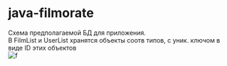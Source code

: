 # java-filmorate
Схема предполагаемой БД для приложения. <br> 
В FilmList и UserList хранятся объекты соотв типов, с уник. ключом в виде ID этих объектов <br>
![f](https://i.ibb.co/nMkwC7L/Screenshot-2.png)
